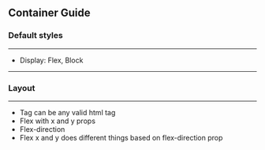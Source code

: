 ##  Container Guide
### Default styles
---
* Display: Flex, Block
---
### Layout
---
* Tag can be any valid html tag
* Flex with x and y props
* Flex-direction
* Flex x and y does different things based on flex-direction prop
